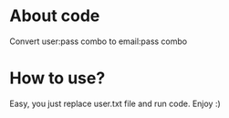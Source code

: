 # About code
Convert user:pass combo to email:pass combo

# How to use? 
Easy, you just replace user.txt file and run code. Enjoy :)
